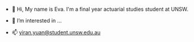 - 👋 Hi, My name is Eva. I'm a final year actuarial studies student at UNSW.
- 👀 I’m interested in ...

- 📫 yiran.yuan@student.unsw.edu.au 

<!---
yy02t/yy02t is a ✨ special ✨ repository because its `README.md` (this file) appears on your GitHub profile.
You can click the Preview link to take a look at your changes.
--->
